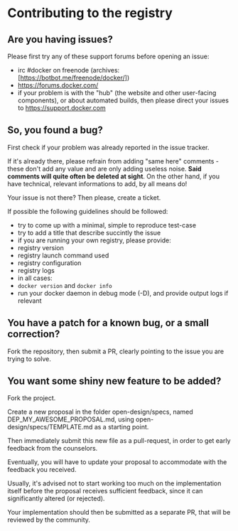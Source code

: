 # Contributing to the registry

## Are you having issues?

Please first try any of these support forums before opening an issue:

 * irc #docker on freenode (archives: [https://botbot.me/freenode/docker/])
 * https://forums.docker.com/
 * if your problem is with the "hub" (the website and other user-facing components), or about automated builds, then please direct your issues to https://support.docker.com

## So, you found a bug?

First check if your problem was already reported in the issue tracker.

If it's already there, please refrain from adding "same here" comments - these don't add any value and are only adding useless noise. **Said comments will quite often be deleted at sight**. On the other hand, if you have technical, relevant informations to add, by all means do!

Your issue is not there? Then please, create a ticket.

If possible the following guidelines should be followed:

 * try to come up with a minimal, simple to reproduce test-case
 * try to add a  title that describe succintly the issue
 * if you are running your own registry, please provide:
  * registry version
  * registry launch command used
  * registry configuration
  * registry logs
 * in all cases:
  * `docker version` and `docker info`
  * run your docker daemon in debug mode (-D), and provide output logs if relevant
 

## You have a patch for a known bug, or a small correction?

Fork the repository, then submit a PR, clearly pointing to the issue you are trying to solve.

## You want some shiny new feature to be added?

Fork the project.

Create a new proposal in the folder open-design/specs, named DEP_MY_AWESOME_PROPOSAL.md, using open-design/specs/TEMPLATE.md as a starting point.

Then immediately submit this new file as a pull-request, in order to get early feedback from the counselors.

Eventually, you will have to update your proposal to accommodate with the feedback you received.

Usually, it's advised not to start working too much on the implementation itself before the proposal receives sufficient feedback, since it can significantly altered (or rejected).

Your implementation should then be submitted as a separate PR, that will be reviewed by the community.
